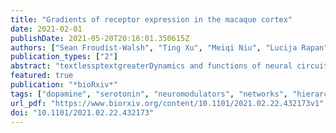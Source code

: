 ```yaml
---
title: "Gradients of receptor expression in the macaque cortex"
date: 2021-02-01
publishDate: 2021-05-20T20:16:01.350615Z
authors: ["Sean Froudist-Walsh", "Ting Xu", "Meiqi Niu", "Lucija Rapan", "Karl Zilles", "Daniel S. Margulies", "Xiao-Jing Wang", "Nicola Palomero-Gallagher"]
publication_types: ["2"]
abstract: "textlessptextgreaterDynamics and functions of neural circuits depend on synaptic interactions mediated by receptors. Therefore, a comprehensive map of receptor organization is needed to understand how different functions may emerge across distinct cortical regions. Here we use in-vitro receptor autoradiography to measure the density of 14 neurotransmitter receptor types in 109 areas of macaque cortex. We integrate the receptor data with other anatomical, genetic and functional connectivity data into a common cortical space. We uncovered a principal gradient of increasing receptor expression per neuron aligned with cortical hierarchy from early sensory cortex to higher cognitive areas. A second gradient, primarily driven by 5-HT1A receptors, peaks in the anterior and subcallosal cingulate, suggesting that the macaque may be a promising animal model for major depressive disorder. The receptor gradients may enable rapid, reliable information processing in sensory cortical areas and slow, flexible integration of information in higher cognitive areas.textless/ptextgreater"
featured: true
publication: "*bioRxiv*"
tags: ["dopamine", "serotonin", "neuromodulators", "networks", "hierarchy","gradients", "anatomy"]
url_pdf: "https://www.biorxiv.org/content/10.1101/2021.02.22.432173v1"
doi: "10.1101/2021.02.22.432173"
---
```


